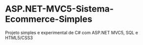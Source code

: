 # ASP.NET-MVC5-Sistema-Ecommerce-Simples
 Projeto simples e experimental de C# com ASP.NET MVC5, SQL e HTML5/CSS3
